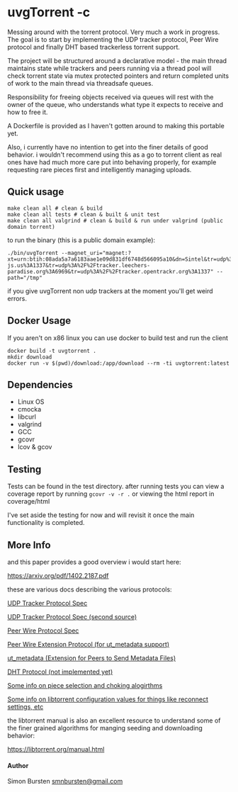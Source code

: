 # uvgTorrent -c

Messing around with the torrent protocol. Very much a work in progress. The goal is to start by implementing the UDP tracker protocol, Peer Wire protocol and finally DHT based trackerless torrent support.

The project will be structured around a declarative model - the main thread maintains state while trackers and peers running via a thread pool will check torrent state via mutex protected pointers and return completed units of work to the main thread via threadsafe queues. 

Responsibility for freeing objects received via queues will rest with the owner of the queue, who understands what type it expects to receive and how to free it.

A Dockerfile is provided as I haven't gotten around to making this portable yet.

Also, i currently have no intention to get into the finer details of good behavior. i wouldn't recommend using this as a go to torrent client as real ones have had much more care put into behaving properly, for example requesting rare pieces first and intelligently managing uploads.


## Quick usage

```
make clean all # clean & build
make clean all tests # clean & built & unit test
make clean all valgrind # clean & build & run under valgrind (public domain torrent)
```

to run the binary (this is a public domain example):
```
./bin/uvgTorrent --magnet_uri="magnet:?xt=urn:btih:08ada5a7a6183aae1e09d831df6748d566095a10&dn=Sintel&tr=udp%3A%2F%2Fexplodie.org%3A6969&tr=udp%3A%2F%2Ftracker.coppersurfer.tk%3A6969&tr=udp%3A%2F%2Ftracker.empire-js.us%3A1337&tr=udp%3A%2F%2Ftracker.leechers-paradise.org%3A6969&tr=udp%3A%2F%2Ftracker.opentrackr.org%3A1337" --path="/tmp"
```

if you give uvgTorrent non udp trackers at the moment you'll get weird errors.

## Docker Usage

If you aren't on x86 linux you can use docker to build test and run the client

```
docker build -t uvgtorrent .
mkdir download
docker run -v $(pwd)/download:/app/download --rm -ti uvgtorrent:latest
```

## Dependencies

- Linux OS
- cmocka
- libcurl
- valgrind
- GCC
- gcovr
- lcov & gcov

## Testing
Tests can be found in the test directory. after running tests you can view a coverage report by running `gcovr -v -r .` or viewing the html report in coverage/html

I've set aside the testing for now and will revisit it once the main functionality is completed.


## More Info

and this paper provides a good overview i would start here:

https://arxiv.org/pdf/1402.2187.pdf

these are various docs describing the various protocols:

[UDP Tracker Protocol Spec](https://www.libtorrent.org/udp_tracker_protocol.html)

[UDP Tracker Protocol Spec (second source)](http://xbtt.sourceforge.net/udp_tracker_protocol.html)

[Peer Wire Protocol Spec](https://wiki.theory.org/index.php/BitTorrentSpecification#Peer_wire_protocol_.28TCP.29)

[Peer Wire Extension Protocol (for ut_metadata support)](https://www.libtorrent.org/extension_protocol.html)

[ut_metadata (Extension for Peers to Send Metadata Files)](http://www.bittorrent.org/beps/bep_0009.html)

[DHT Protocol (not implemented yet)](https://www.bittorrent.org/beps/bep_0005.html)

[Some info on piece selection and choking alogirthms](http://bittorrent.org/bittorrentecon.pdf)

[Some info on libtorrent configuration values for things like reconnect settings, etc](https://www.libtorrent.org/reference-Settings.html)

the libtorrent manual is also an excellent resource to understand some of the finer grained algorithms for manging seeding and downloading behavior:

https://libtorrent.org/manual.html


#### Author

Simon Bursten <smnbursten@gmail.com>
